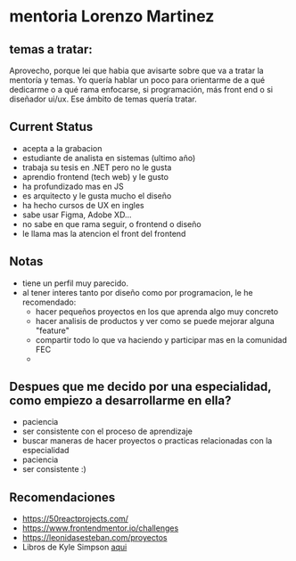# mentoria Lorenzo Martinez

## temas a tratar:

Aprovecho, porque lei que habia que avisarte sobre que va a tratar la mentoría y temas. Yo quería hablar un poco para orientarme de a qué dedicarme o a qué rama enfocarse, si programación, más front end o si diseñador ui/ux. Ese ámbito de temas quería tratar.

## Current Status

- acepta a la grabacion
- estudiante de analista en sistemas (ultimo año)
- trabaja su tesis en .NET pero no le gusta
- aprendio frontend (tech web) y le gusto
- ha profundizado mas en JS
- es arquitecto y le gusta mucho el diseño
- ha hecho cursos de UX en ingles
- sabe usar Figma, Adobe XD...
- no sabe en que rama seguir, o frontend o diseño
- le llama mas la atencion el front del frontend

## Notas

- tiene un perfil muy parecido.
- al tener interes tanto por diseño como por programacion, le he recomendado:
  - hacer pequeños proyectos en los que aprenda algo muy concreto
  - hacer analisis de productos y ver como se puede mejorar alguna "feature"
  - compartir todo lo que va haciendo y participar mas en la comunidad FEC
  - 


## Despues que me decido por una especialidad, como empiezo a desarrollarme en ella?

- paciencia
- ser consistente con el proceso de aprendizaje
- buscar maneras de hacer proyectos o practicas relacionadas con la especialidad
- paciencia
- ser consistente :)


## Recomendaciones
- https://50reactprojects.com/
- https://www.frontendmentor.io/challenges
- https://leonidasesteban.com/proyectos
- Libros de Kyle Simpson [aqui](https://github.com/getify/You-Dont-Know-JS)